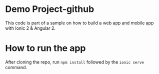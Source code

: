 # Demo Project-github
This code is part of a sample on how to build a web app and mobile app with Ionic 2 & Angular 2.

# How to run the app
After cloning the repo, run `npm install` followed by the `ionic serve` command.



